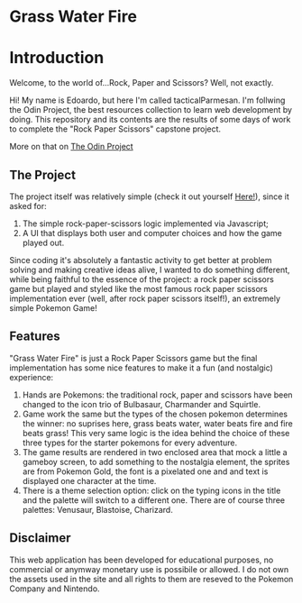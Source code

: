 # Grass Water Fire

# Introduction
Welcome, to the world of...Rock, Paper and Scissors?
Well, not exactly.

Hi! My name is Edoardo, but here I'm called tacticalParmesan. I'm follwing the Odin Project, the best resources collection to learn web development by doing. This repository and its contents are the results of some days of work to complete the "Rock Paper Scissors" capstone project.

More on that on [The Odin Project](https://www.theodinproject.com/)

## The Project
The project itself was relatively simple (check it out yourself [Here!](https://www.theodinproject.com/lessons/foundations-revisiting-rock-paper-scissors)), since it asked for:

1. The simple rock-paper-scissors logic implemented via Javascript;
2. A UI that displays both user and computer choices and how the game played out.

Since coding it's absolutely a fantastic activity to get better at problem solving and making creative ideas alive, I wanted to do something different, while being faithful to the essence of the project: a rock paper scissors game but played and styled like the most famous rock paper scissors implementation ever (well, after rock paper scissors itself!), an extremely simple Pokemon Game!

## Features

"Grass Water Fire" is just a Rock Paper Scissors game but the final implementation has some nice features to make it a fun (and nostalgic) experience:

1. Hands are Pokemons: the traditional rock, paper and scissors have been changed to the icon trio of Bulbasaur, Charmander and Squirtle.
2. Game work the same but the types of the chosen pokemon determines the winner: no suprises here, grass beats water, water beats fire and fire beats grass! This very same logic is the idea behind the choice of these three types for the starter pokemons for every adventure.
3. The game results are rendered in two enclosed area that mock a little a gameboy screen, to add something to the nostalgia element, the sprites are from Pokemon Gold, the font is a pixelated one and and text is displayed one character at the time.
4. There is a theme selection option: click on the typing icons in the title and the palette will switch to a different one. There are of course three palettes: Venusaur, Blastoise, Charizard.

## Disclaimer

This web application has been developed for educational purposes, no commercial or anymway monetary use is possibile or allowed. I do not own the assets used in the site and all rights to them are reseved to the Pokemon Company and Nintendo. 
